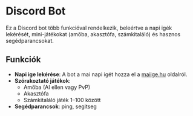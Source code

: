 
# Discord Bot

Ez a Discord bot több funkcióval rendelkezik, beleértve a napi igék lekérését, mini-játékokat (amőba, akasztófa, számkitaláló) és hasznos segédparancsokat.

## Funkciók

- **Napi ige lekérése**: A bot a mai napi igét hozza el a [maiige.hu](https://www.maiige.hu) oldalról.  
- **Szórakoztató játékok**:  
  - Amőba (AI ellen vagy PvP)  
  - Akasztófa  
  - Számkitaláló játék 1–100 között  
- **Segédparancsok**: ping, segitseg  
